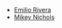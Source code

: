 <!-- Please follow FIRST NAME ALPHABETICAL ORDER -->
- [Emilio Rivera](https://github.com/emilio12345)
- [Mikey Nichols](https://github.com/mnichols08)